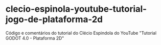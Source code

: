 # clecio-espinola-youtube-tutorial-jogo-de-plataforma-2d
Código e comentários do tutorial do Clécio Espindola do YouTube "Tutorial GODOT 4.0 - Plataforma 2D"
